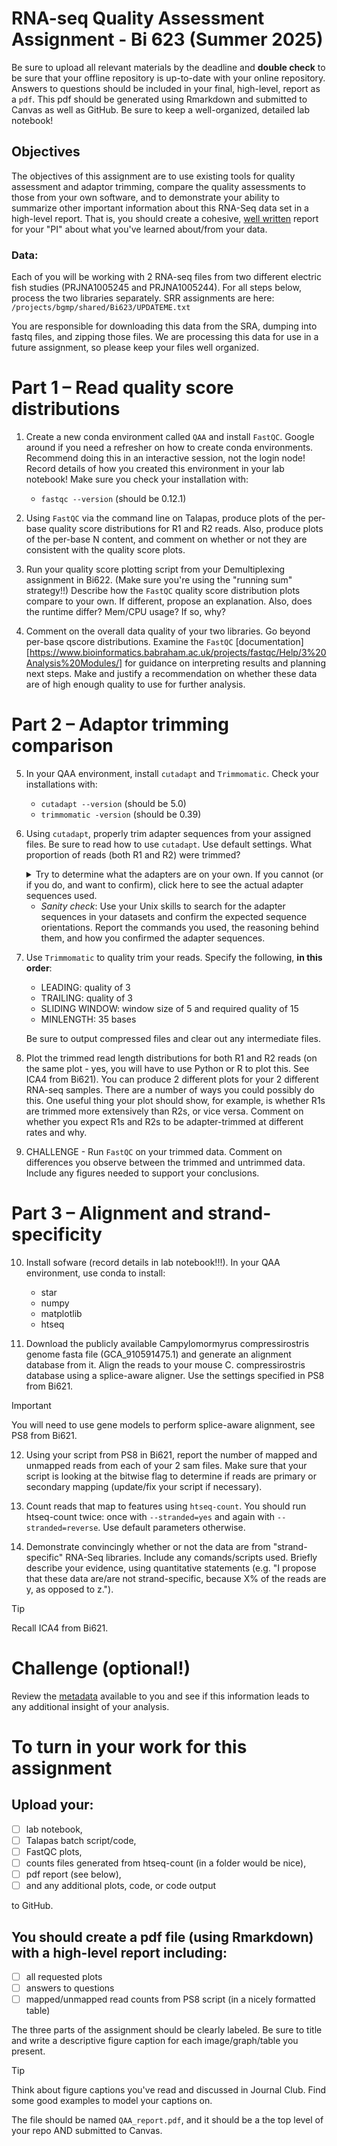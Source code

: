 # RNA-seq Quality Assessment Assignment - Bi 623 (Summer 2025)

Be sure to upload all relevant materials by the deadline and **double check** to be sure that your offline repository is up-to-date with your online repository. Answers to questions should be included in your final, high-level, report as a `pdf`. This pdf should be generated using Rmarkdown and submitted to Canvas as well as GitHub. Be sure to keep a well-organized, detailed lab notebook!

## Objectives
The objectives of this assignment are to use existing tools for quality assessment and adaptor trimming, compare the quality assessments to those from your own software, and to demonstrate your ability to summarize other important information about this RNA-Seq data set in a high-level report. That is, you should create a cohesive, [well written](FIXLINK) report for your "PI" about what you've learned about/from your data.

### Data: 
Each of you will be working with 2 RNA-seq files from two different electric fish studies (PRJNA1005245 and PRJNA1005244). For all steps below, process the two libraries separately. SRR assignments are here: ```/projects/bgmp/shared/Bi623/UPDATEME.txt```

You are responsible for downloading this data from the SRA, dumping into fastq files, and zipping those files. We are processing this data for use in a future assignment, so please keep your files well organized.

# Part 1 – Read quality score distributions

1. Create a new conda environment called `QAA` and install `FastQC`. Google around if you need a refresher on how to create conda environments. Recommend doing this in an interactive session, not the login node! Record details of how you created this environment in your lab notebook! Make sure you check your installation with:
   - `fastqc --version` (should be 0.12.1)  

2. Using `FastQC` via the command line on Talapas, produce plots of the per-base quality score distributions for R1 and R2 reads. Also, produce plots of the per-base N content, and comment on whether or not they are consistent with the quality score plots.

3. Run your quality score plotting script from your Demultiplexing assignment in Bi622. (Make sure you're using the "running sum" strategy!!) Describe how the `FastQC` quality score distribution plots compare to your own. If different, propose an explanation. Also, does the runtime differ? Mem/CPU usage? If so, why?

4. Comment on the overall data quality of your two libraries. Go beyond per-base qscore distributions. Examine the `FastQC` [documentation][https://www.bioinformatics.babraham.ac.uk/projects/fastqc/Help/3%20Analysis%20Modules/] for guidance on interpreting results and planning next steps. Make and justify a recommendation on whether these data are of high enough quality to use for further analysis. 

# Part 2 – Adaptor trimming comparison

5.  In your QAA environment, install `cutadapt` and `Trimmomatic`. Check your installations with:
    - `cutadapt --version` (should be 5.0)
    - `trimmomatic -version` (should be 0.39)

6. Using `cutadapt`, properly trim adapter sequences from your assigned files. Be sure to read how to use `cutadapt`. Use default settings. What proportion of reads (both R1 and R2) were trimmed?

    <details>
    <summary>Try to determine what the adapters are on your own. If you cannot (or if you do, and want to confirm), click here to see the actual adapter sequences used.</summary>
  
    R1: `AGATCGGAAGAGCACACGTCTGAACTCCAGTCA`
    
    R2: `AGATCGGAAGAGCGTCGTGTAGGGAAAGAGTGT`
    </details>

    - *Sanity check*: Use your Unix skills to search for the adapter sequences in your datasets and confirm the expected sequence orientations. Report the commands you used, the reasoning behind them, and how you confirmed the adapter sequences.

7. Use `Trimmomatic` to quality trim your reads. Specify the following, **in this order**:
    - LEADING: quality of 3
    - TRAILING: quality of 3
    - SLIDING WINDOW: window size of 5 and required quality of 15
    - MINLENGTH: 35 bases

    Be sure to output compressed files and clear out any intermediate files.

8. Plot the trimmed read length distributions for both R1 and R2 reads (on the same plot - yes, you will have to use Python or R to plot this. See ICA4 from Bi621). You can produce 2 different plots for your 2 different RNA-seq samples. There are a number of ways you could possibly do this. One useful thing your plot should show, for example, is whether R1s are trimmed more extensively than R2s, or vice versa. Comment on whether you expect R1s and R2s to be adapter-trimmed at different rates and why.

9. CHALLENGE - Run `FastQC` on your trimmed data. Comment on differences you observe between the trimmed and untrimmed data. Include any figures needed to support your conclusions.

# Part 3 – Alignment and strand-specificity
10. Install sofware (record details in lab notebook!!!). In your QAA environment, use conda to install:
    - star
    - numpy
    - matplotlib
    - htseq

11. Download the publicly available Campylomormyrus compressirostris genome fasta file (GCA_910591475.1) and generate an alignment database from it. Align the reads to your mouse C. compressirostris database using a splice-aware aligner. Use the settings specified in PS8 from Bi621.

  > [!IMPORTANT]
  > You will need to use gene models to perform splice-aware alignment, see PS8 from Bi621.
    
12. Using your script from PS8 in Bi621, report the number of mapped and unmapped reads from each of your 2 sam files. Make sure that your script is looking at the bitwise flag to determine if reads are primary or secondary mapping (update/fix your script if necessary).

13. Count reads that map to features using `htseq-count`. You should run htseq-count twice: once with `--stranded=yes` and again with `--stranded=reverse`. Use default parameters otherwise.

14. Demonstrate convincingly whether or not the data are from "strand-specific" RNA-Seq libraries. Include any comands/scripts used. Briefly describe your evidence, using quantitative statements (e.g. "I propose that these data are/are not strand-specific, because X% of the reads are y, as opposed to z.").

  > [!TIP]
  > Recall ICA4 from Bi621.

# Challenge (optional!)

Review the [metadata](./metadata) available to you and see if this information leads to any additional insight of your analysis.

# To turn in your work for this assignment

## Upload your:
- [ ] lab notebook,
- [ ] Talapas batch script/code, 
- [ ] FastQC plots, 
- [ ] counts files generated from htseq-count (in a folder would be nice),
- [ ] pdf report (see below), 
- [ ] and any additional plots, code, or code output

to GitHub.
    
## You should create a pdf file (using Rmarkdown) with a high-level report including:
- [ ] all requested plots
- [ ] answers to questions
- [ ] mapped/unmapped read counts from PS8 script (in a nicely formatted table)
    
The three parts of the assignment should be clearly labeled. Be sure to title and write a descriptive figure caption for each image/graph/table you present. 
> [!TIP]
> Think about figure captions you've read and discussed in Journal Club. Find some good examples to model your captions on.

The file should be named `QAA_report.pdf`, and it should be a the top level of your repo AND submitted to Canvas.
